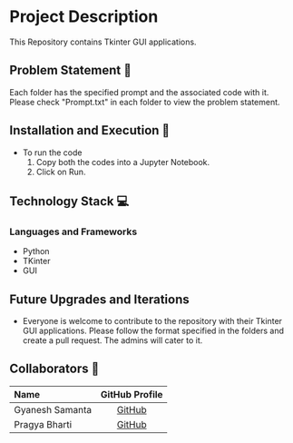 # Project Description
This Repository contains Tkinter GUI applications.

## Problem Statement 🚧

Each folder has the specified prompt and the associated code with it. Please check "Prompt.txt" in each folder to view the problem statement. 


## Installation and Execution 🔧
 - To run the code 
    1. Copy both the codes into a Jupyter Notebook.
    2. Click on Run.


## Technology Stack 💻
### Languages and Frameworks
 - Python
 - TKinter
 - GUI

## Future Upgrades and Iterations
  - Everyone is welcome to contribute to the repository with their Tkinter GUI applications. Please follow the format specified in the folders and create a pull request. The admins will cater to it. 

## Collaborators 🤖
| Name      | GitHub Profile     |
| :------------- | :----------: |
|  Gyanesh Samanta | [GitHub](https://github.com/GyaneshSamanta)   |
|  Pragya Bharti   | [GitHub](https://github.com/pragya-bharti) |
